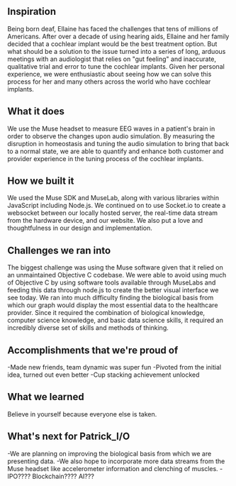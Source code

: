 ## Inspiration

Being born deaf, Ellaine has faced the challenges that tens of millions of Americans. After over a decade of using hearing aids, Ellaine and her family decided that a cochlear implant would be the best treatment option. But what should be a solution to the issue turned into a series of long, arduous meetings with an audiologist that relies on "gut feeling" and inaccurate, qualitative trial and error to tune the cochlear implants. Given her personal experience, we were enthusiastic about seeing how we can solve this process for her and many others across the world who have cochlear implants.
 
## What it does

We use the Muse headset to measure EEG waves in a patient's brain in order to observe the changes upon audio simulation. By measuring the disruption in homeostasis and tuning the audio simulation to bring that back to a normal state, we are able to quantify and enhance both customer and provider experience in the tuning process of the cochlear implants. 

## How we built it

We used the Muse SDK and MuseLab, along with various libraries within JavaScript including Node.js. We continued on to use Socket.io to create a websocket between our locally hosted server, the real-time data stream from the hardware device, and our website. We also put a love and thoughtfulness in our design and implementation. 

## Challenges we ran into

The biggest challenge was using the Muse software given that it relied on an unmaintained Objective C codebase. We were able to avoid using much of Objective C by using software tools available through MuseLabs and feeding this data through node.js to create the better visual interface we see today. We ran into much difficulty finding the biological basis from which our graph would display the most essential data to the healthcare provider. Since it required the combination of biological knowledge, computer science knowledge, and basic data science skills, it required an incredibly diverse set of skills and methods of thinking.



## Accomplishments that we're proud of
-Made new friends, team dynamic was super fun 
-Pivoted from the initial idea, turned out even better 
-Cup stacking achievement unlocked

## What we learned

Believe in yourself because everyone else is taken.


## What's next for Patrick_I/O

-We are planning on improving the biological basis from which we are presenting data.
-We also hope to incorporate more data streams from the Muse headset like accelerometer information and clenching of muscles.
-IPO???? Blockchain???? AI???
